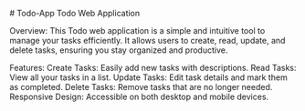 #   T o d o - A p p 
 
Todo Web Application

Overview:
This Todo web application is a simple and intuitive tool to manage your tasks efficiently. It allows users to create, read, update, and delete tasks, ensuring you stay organized and productive.

Features:
Create Tasks: Easily add new tasks with descriptions.
Read Tasks: View all your tasks in a list.
Update Tasks: Edit task details and mark them as completed.
Delete Tasks: Remove tasks that are no longer needed.
Responsive Design: Accessible on both desktop and mobile devices.
